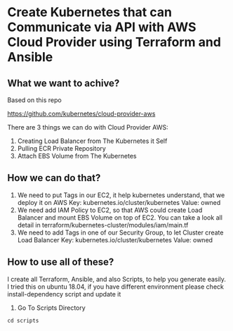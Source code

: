 # Create Kubernetes that can Communicate via API with AWS Cloud Provider using Terraform and Ansible

## **What we want to achive?** 

Based on this repo

https://github.com/kubernetes/cloud-provider-aws

There are 3 things we can do with Cloud Provider AWS:

1. Creating Load Balancer from The Kubernetes it Self
2. Pulling ECR Private Repository
3. Attach EBS Volume from The Kubernetes

## **How we can do that?**

1. We need to put Tags in our EC2, it help kubernetes understand, that we deploy it on AWS
Key: kubernetes.io/cluster/kubernetes
Value: owned
2. We need add IAM Policy to EC2, so that AWS could create Load Balancer and mount EBS Volume on top of EC2. You can take a look all detail in terraform/kubernetes-cluster/modules/iam/main.tf
3. We need to add Tags in one of our Security Group, to let Cluster create Load Balancer
Key: kubernetes.io/cluster/kubernetes
Value: owned

## **How to use all of these?**

I create all Terraform, Ansible, and also Scripts, to help you generate easily. I tried this on ubuntu 18.04, if you have different environment please check install-dependency script and update it

1. Go To Scripts Directory
```
cd scripts
```
